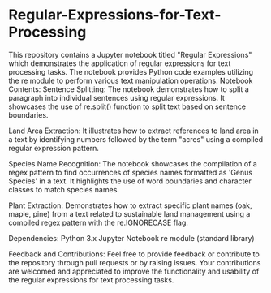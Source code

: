 # Regular-Expressions-for-Text-Processing
This repository contains a Jupyter notebook titled "Regular Expressions" which demonstrates the application of regular expressions for text processing tasks. The notebook provides Python code examples utilizing the re module to perform various text manipulation operations.
Notebook Contents:
Sentence Splitting:
The notebook demonstrates how to split a paragraph into individual sentences using regular expressions. It showcases the use of re.split() function to split text based on sentence boundaries.

Land Area Extraction:
It illustrates how to extract references to land area in a text by identifying numbers followed by the term "acres" using a compiled regular expression pattern.

Species Name Recognition:
The notebook showcases the compilation of a regex pattern to find occurrences of species names formatted as 'Genus Species' in a text. It highlights the use of word boundaries and character classes to match species names.

Plant Extraction:
Demonstrates how to extract specific plant names (oak, maple, pine) from a text related to sustainable land management using a compiled regex pattern with the re.IGNORECASE flag.

Dependencies:
Python 3.x
Jupyter Notebook
re module (standard library)

Feedback and Contributions:
Feel free to provide feedback or contribute to the repository through pull requests or by raising issues. Your contributions are welcomed and appreciated to improve the functionality and usability of the regular expressions for text processing tasks.
